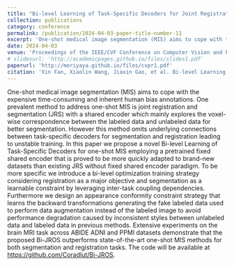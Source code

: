 ```yaml
---
title: "Bi-level Learning of Task-Specific Decoders for Joint Registration and One-Shot Medical Image Segmentation"
collection: publications
category: conference
permalink: /publication/2024-04-03-paper-title-number-11
excerpt: 'One-shot medical image segmentation (MIS) aims to cope with the expensive time-consuming and inherent human bias annotations. One prevalent method to address one-shot MIS is joint registration and segmentation (JRS) with a shared encoder which mainly explores the voxel-wise correspondence between the labeled data and unlabeled data for better segmentation. However this method omits underlying connections between task-specific decoders for segmentation and registration leading to unstable training. In this paper we propose a novel Bi-level Learning of Task-Specific Decoders for one-shot MIS employing a pretrained fixed shared encoder that is proved to be more quickly adapted to brand-new datasets than existing JRS without fixed shared encoder paradigm. To be more specific we introduce a bi-level optimization training strategy considering registration as a major objective and segmentation as a learnable constraint by leveraging inter-task coupling dependencies. Furthermore we design an appearance conformity constraint strategy that learns the backward transformations generating the fake labeled data used to perform data augmentation instead of the labeled image to avoid performance degradation caused by inconsistent styles between unlabeled data and labeled data in previous methods. Extensive experiments on the brain MRI task across ABIDE ADNI and PPMI datasets demonstrate that the proposed Bi-JROS outperforms state-of-the-art one-shot MIS methods for both segmentation and registration tasks. The code will be available at https://github.com/Coradlut/Bi-JROS.'
date: 2024-04-03
venue: 'Proceedings of the IEEE/CVF Conference on Computer Vision and Pattern Recognition (CVPR)'
# slidesurl: 'http://academicpages.github.io/files/slides1.pdf'
paperurl: 'http://moriyaya.github.io/files/cvpr1.pdf'
citation: 'Xin Fan, Xiaolin Wang, Jiaxin Gao, et al. Bi-level Learning of Task-Specific Decoders for Joint Registration and One-Shot Medical Image Segmentation[C]//Proceedings of the IEEE/CVF Conference on Computer Vision and Pattern Recognition. 2024: 11726-11735.'
---
```


One-shot medical image segmentation (MIS) aims to cope with the expensive time-consuming and inherent human bias annotations. One prevalent method to address one-shot MIS is joint registration and segmentation (JRS) with a shared encoder which mainly explores the voxel-wise correspondence between the labeled data and unlabeled data for better segmentation. However this method omits underlying connections between task-specific decoders for segmentation and registration leading to unstable training. In this paper we propose a novel Bi-level Learning of Task-Specific Decoders for one-shot MIS employing a pretrained fixed shared encoder that is proved to be more quickly adapted to brand-new datasets than existing JRS without fixed shared encoder paradigm. To be more specific we introduce a bi-level optimization training strategy considering registration as a major objective and segmentation as a learnable constraint by leveraging inter-task coupling dependencies. Furthermore we design an appearance conformity constraint strategy that learns the backward transformations generating the fake labeled data used to perform data augmentation instead of the labeled image to avoid performance degradation caused by inconsistent styles between unlabeled data and labeled data in previous methods. Extensive experiments on the brain MRI task across ABIDE ADNI and PPMI datasets demonstrate that the proposed Bi-JROS outperforms state-of-the-art one-shot MIS methods for both segmentation and registration tasks. The code will be available at https://github.com/Coradlut/Bi-JROS.